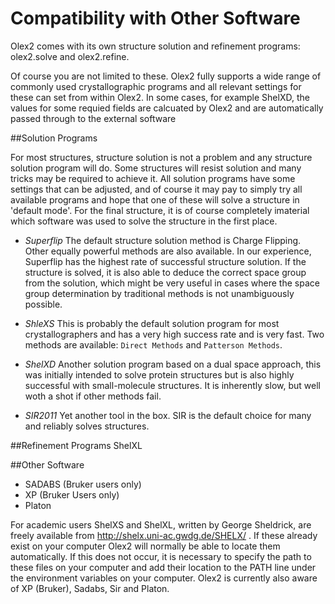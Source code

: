 # Compatibility with Other Software 

Olex2 comes with its own structure solution and refinement programs: olex2.solve and olex2.refine.

Of course you are not limited to these. Olex2 fully supports a wide range of commonly used crystallographic programs and all relevant settings for these can set from within Olex2. In some cases, for example ShelXD, the values for some requied fields are calcuated by Olex2 and are automatically passed through to the external software

##Solution Programs

For most structures, structure solution is not a problem and any structure solution program will do. Some structures will resist solution and many tricks may be required to achieve it. All solution programs have some settings that can be adjusted, and of course it may pay to simply try all available programs and hope that one of these will solve a structure in 'default mode'. For the final structure, it is of course completely imaterial which software was used to solve the structure in the first place. 

- *Superflip* The default structure solution method is Charge Flipping. Other equally powerful methods are also available. In our experience, Superflip has the highest rate of successful structure solution. If the structure is solved, it is also able to deduce the correct space group from the solution, which might be very useful in cases where the space group determination by traditional methods is not unambiguously possible.

- *ShleXS* This is probably the default solution program for most crystallographers and has a very high success rate and is very fast. Two methods are available: ``Direct Methods`` and ``Patterson Methods``.

- *ShelXD* Another solution program based on a dual space approach, this was initially intended to solve protein structures but is also highly successful with small-molecule structures. It is inherently slow, but well woth a shot if other methods fail.

- *SIR2011* Yet another tool in the box. SIR is the default choice for many and reliably solves structures.

##Refinement Programs
ShelXL

##Other Software
- SADABS (Bruker users only)
- XP (Bruker Users only)
- Platon

For academic users ShelXS and ShelXL, written by George Sheldrick, are freely available from http://shelx.uni-ac.gwdg.de/SHELX/ . If these already exist on your computer Olex2 will normally be able to locate them automatically. If this does not occur, it is necessary to specify the path to these files on your computer and add their location to the PATH line under the environment variables on your computer. Olex2 is currently also aware of XP (Bruker), Sadabs, Sir and Platon.

